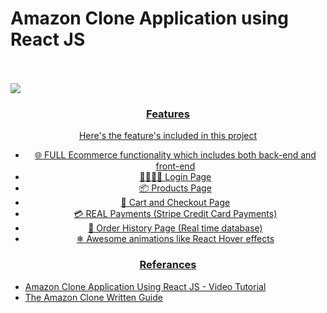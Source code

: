# Amazon Clone Application using React JS

<br/>
<a align="center" href="https://clone-fcc92.web.app/" target="_blank"##Amazon CLone</a>
<br/>
<img src="https://github.com/Abhirajmaid/Media-Storage/blob/master/Amazon-clone.png?raw=true">

### Features

Here's the feature's included in this project

- 🌐 FULL Ecommerce functionality which includes both back-end and front-end
- 👨‍👩‍👧‍👦 Login Page
- 📦 Products Page
- 🛒 Cart and Checkout Page
- 💳 REAL Payments (Stripe Credit Card Payments)
- 📝 Order History Page (Real time database)
- ❄ Awesome animations like React Hover effects

### Referances

- [Amazon Clone Application Using React JS - Video Tutorial](https://www.youtube.com/watch?v=RDV3Z1KCBvo&t=6005s)
- [The Amazon Clone Written Guide](https://medium.com/cleverprogrammer/amazon-clone-using-react-the-ultimate-guide-fba2b36f3458)

